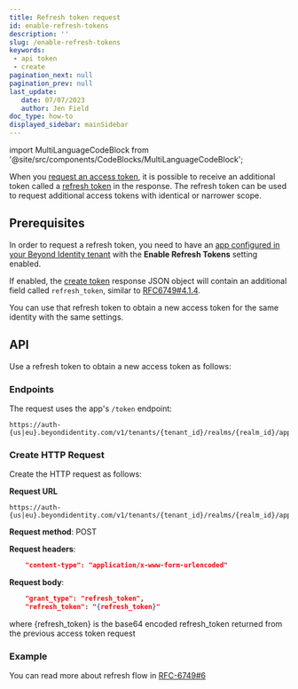 ```yaml
---
title: Refresh token request
id: enable-refresh-tokens
description: ''
slug: /enable-refresh-tokens
keywords: 
 - api token
 - create
pagination_next: null
pagination_prev: null
last_update: 
   date: 07/07/2023
   author: Jen Field
doc_type: how-to
displayed_sidebar: mainSidebar
---
```


import MultiLanguageCodeBlock from '@site/src/components/CodeBlocks/MultiLanguageCodeBlock';


When you [request an access token](/docs/next/create-api-token#api), it is possible to receive an additional token called a [refresh token](https://datatracker.ietf.org/doc/html/rfc6749#section-1.5) in the response.  The refresh token can be used to request additional access tokens with identical or narrower scope.  

## Prerequisites

In order to request a refresh token, you need to have an [app configured in your Beyond Identity tenant](/docs/next/add-an-application) with the **Enable Refresh Tokens** setting enabled.  

If enabled, the [create token](/docs/next/create-api-token#api) response JSON object will contain an additional field called `refresh_token`, similar to [RFC6749#4.1.4](https://datatracker.ietf.org/doc/html/rfc6749#section-4.1.4).  

You can use that refresh token to obtain a new access token for the same identity with the same settings.

## API

Use a refresh token to obtain a new access token as follows:  

### Endpoints

The request uses the app's `/token` endpoint:  

```http
https://auth-{us|eu}.beyondidentity.com/v1/tenants/{tenant_id}/realms/{realm_id}/applications/{application_id}/token  
```

### Create HTTP Request

Create the HTTP request as follows:  

**Request URL**

```http
https://auth-{us|eu}.beyondidentity.com/v1/tenants/{tenant_id}/realms/{realm_id}/applications/{application_id}/token  
```

**Request method**: POST  

**Request headers**:

```json
    "content-type": "application/x-www-form-urlencoded"
```

**Request body**:  

```json
    "grant_type": "refresh_token",
    "refresh_token": "{refresh_token}"
```
where {refresh_token} is the base64 encoded refresh_token returned from the previous access token request  

### Example

<MultiLanguageCodeBlock
curl='curl "https://auth-$(REGION).beyondidentity.com/v1/tenants/$(TENANT_ID)/realms/$(REALM_ID)/applications/$(APPLICATION_ID)/token" \
-X POST \
-H "Content-Type: application/x-www-form-urlencoded" \
-d "grant_type=refresh_token&refresh_token=$(REFRESH_TOKEN)"'
title="/token"
/>

You can read more about refresh flow in [RFC-6749#6](https://datatracker.ietf.org/doc/html/rfc6749#section-6)
